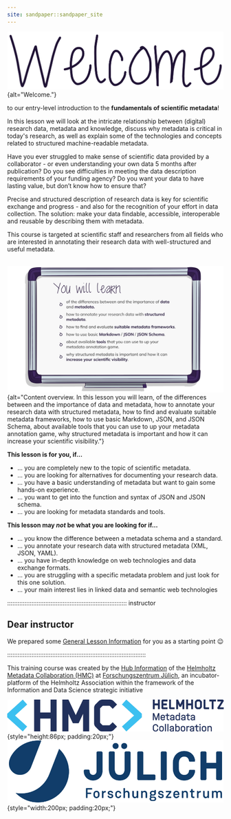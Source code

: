 ```yaml
---
site: sandpaper::sandpaper_site
---
```


![](fig/Welcome.png){alt="Welcome."}

to our entry-level introduction to the **fundamentals of scientific metadata**!

In this lesson we will look at the intricate relationship between (digital) research data, metadata and knowledge, discuss why metadata is critical in today's research, as well as explain some of the technologies and concepts related to structured machine-readable metadata.

Have you ever struggled to make sense of scientific data provided by a collaborator - or even understanding your own data 5 months after publication? Do you see difficulties in meeting the data description requirements of your funding agency? Do you want your data to have lasting value, but don’t know how to ensure that?

Precise and structured description of research data is key for scientific exchange and progress - and also for the recognition of your effort in data collection. The solution: make your data findable, accessible, interoperable and reusable by describing them with metadata.

This course is targeted at scientific staff and researchers from all fields who are interested in annotating their research data with well-structured and useful metadata.<br><br>

![](fig/youWillLearn.png){alt="Content overview. In this lesson you will learn, of the differences between and the importance of data and metadata, how to annotate your research data with structured metadata, how to find and evaluate suitable metadata frameworks, how to use basic Markdown, JSON, and JSON Schema, about available tools that you can use to up your metadata annotation game, why structured metadata is important and how it can increase your scientific visibility."}

**This lesson is for you, if...**

* ... you are completely new to the topic of scientific metadata.
* ... you are looking for alternatives for documenting your research data.
* ... you have a basic understanding of metadata but want to gain some hands-on experience.
* ... you want to get into the function and syntax of JSON and JSON schema.
* ... you are looking for metadata standards and tools.

**This lesson may *not* be what you are looking for if...**

* ... you know the difference between a metadata schema and a standard.
* ... you annotate your research data with structured metadata (XML, JSON, YAML).
* ... you have in-depth knowledge on web technologies and data exchange formats.
* ... you are struggling with a specific metadata problem and just look for this one solution.
* ... your main interest lies in linked data and semantic web technologies

::::::::::::::::::::::::::::::::::::::::::::::::::::::::::::::::::::: instructor

## Dear instructor

We prepared some [General Lesson Information](general-lesson-information.html) for you as a starting point :wink:

::::::::::::::::::::::::::::::::::::::::::::::::::::::::::::::::::::::::::::::::

<!-- BEGIN ACKNOWLEDGEMENT FOOTER -->
This training course was created by the
[Hub Information](https://helmholtz-metadaten.de/en/information/uebersicht) of the
[Helmholtz Metadata Collaboration (HMC)](https://helmholtz-metadaten.de/en) at
[Forschungszentrum Jülich](https://www.fz-juelich.de/de/ias/ias-9),
an incubator-platform of the Helmholtz Association within the framework of the Information and Data Science strategic initiative

![HMC Logo](https://github.com/Materials-Data-Science-and-Informatics/Logos/raw/main/HMC/HMC_Logo_M.png){style="height:86px; padding:20px;"}
![FZJ Logo](https://github.com/Materials-Data-Science-and-Informatics/Logos/blob/main/FZJ/Logo_FZ_Juelich_898x261_rgb_jpg.jpg?raw=true){style="width:200px; padding:20px;"}
<!-- END ACKNOWLEDGEMENT FOOTER -->
